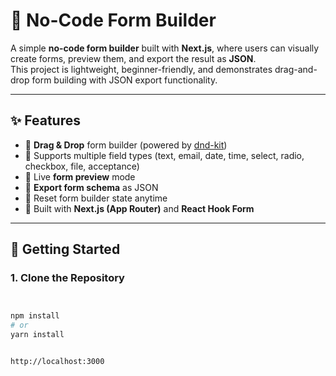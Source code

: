 # 📝 No-Code Form Builder

A simple **no-code form builder** built with **Next.js**, where users can visually create forms, preview them, and export the result as **JSON**.  
This project is lightweight, beginner-friendly, and demonstrates drag-and-drop form building with JSON export functionality.

---

## ✨ Features

- 🔹 **Drag & Drop** form builder (powered by [dnd-kit](https://dndkit.com/))  
- 🔹 Supports multiple field types (text, email, date, time, select, radio, checkbox, file, acceptance)  
- 🔹 Live **form preview** mode  
- 🔹 **Export form schema** as JSON  
- 🔹 Reset form builder state anytime  
- 🔹 Built with **Next.js (App Router)** and **React Hook Form**  

---

## 🚀 Getting Started

### 1. Clone the Repository
```bash


npm install
# or
yarn install


http://localhost:3000
